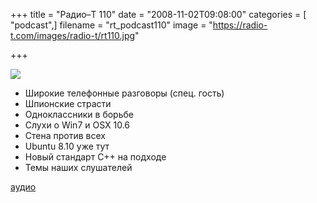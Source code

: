 +++
title = "Радио–Т 110"
date = "2008-11-02T09:08:00"
categories = [ "podcast",]
filename = "rt_podcast110"
image = "https://radio-t.com/images/radio-t/rt110.jpg"

+++

![](https://radio-t.com/images/radio-t/rt110.jpg)

- Широкие телефонные разговоры (спец. гость)
- Шпионские страсти
- Одноклассники в борьбе
- Слухи о Win7 и OSX 10.6
- Стена против всех
- Ubuntu 8.10 уже тут
- Новый стандарт C++ на подходе
- Темы наших слушателей

[аудио](https://cdn.radio-t.com/rt_podcast110.mp3)
<audio src="https://cdn.radio-t.com/rt_podcast110.mp3" preload="none"></audio>
